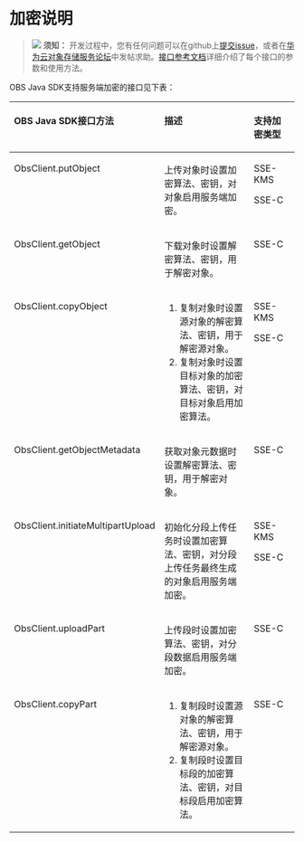 # 加密说明<a name="obs_21_1902"></a>

>![](public_sys-resources/icon-notice.gif) **须知：** 
>开发过程中，您有任何问题可以在github上[提交issue](https://github.com/huaweicloud/huaweicloud-sdk-java-obs/issues)，或者在[华为云对象存储服务论坛](https://bbs.huaweicloud.com/forum/forum-620-1.html)中发帖求助。[接口参考文档](https://obssdk.obs.cn-north-1.myhuaweicloud.com/apidoc/cn/java/index.html)详细介绍了每个接口的参数和使用方法。

OBS Java SDK支持服务端加密的接口见下表：

<a name="table4429922161918"></a>
<table><thead align="left"><tr id="row144291522141920"><th class="cellrowborder" valign="top" width="33.33333333333333%" id="mcps1.1.4.1.1"><p id="p4429182291910"><a name="p4429182291910"></a><a name="p4429182291910"></a><strong id="b68012317205"><a name="b68012317205"></a><a name="b68012317205"></a>OBS Java SDK接口方法</strong></p>
</th>
<th class="cellrowborder" valign="top" width="46.54465446544654%" id="mcps1.1.4.1.2"><p id="p743072213198"><a name="p743072213198"></a><a name="p743072213198"></a><strong id="b11892237203"><a name="b11892237203"></a><a name="b11892237203"></a>描述</strong></p>
</th>
<th class="cellrowborder" valign="top" width="20.122012201220123%" id="mcps1.1.4.1.3"><p id="p174301422111914"><a name="p174301422111914"></a><a name="p174301422111914"></a><strong id="b1590823152017"><a name="b1590823152017"></a><a name="b1590823152017"></a>支持加密类型</strong></p>
</th>
</tr>
</thead>
<tbody><tr id="row6430522171919"><td class="cellrowborder" valign="top" width="33.33333333333333%" headers="mcps1.1.4.1.1 "><p id="p1430142261914"><a name="p1430142261914"></a><a name="p1430142261914"></a>ObsClient.putObject</p>
</td>
<td class="cellrowborder" valign="top" width="46.54465446544654%" headers="mcps1.1.4.1.2 "><p id="p04301622101911"><a name="p04301622101911"></a><a name="p04301622101911"></a>上传对象时设置加密算法、密钥，对对象启用服务端加密。</p>
</td>
<td class="cellrowborder" valign="top" width="20.122012201220123%" headers="mcps1.1.4.1.3 "><p id="p14430192211912"><a name="p14430192211912"></a><a name="p14430192211912"></a>SSE-KMS</p>
<p id="p7332145616200"><a name="p7332145616200"></a><a name="p7332145616200"></a>SSE-C</p>
</td>
</tr>
<tr id="row8430182251919"><td class="cellrowborder" valign="top" width="33.33333333333333%" headers="mcps1.1.4.1.1 "><p id="p1543015224191"><a name="p1543015224191"></a><a name="p1543015224191"></a>ObsClient.getObject</p>
</td>
<td class="cellrowborder" valign="top" width="46.54465446544654%" headers="mcps1.1.4.1.2 "><p id="p1943062212197"><a name="p1943062212197"></a><a name="p1943062212197"></a>下载对象时设置解密算法、密钥，用于解密对象。</p>
</td>
<td class="cellrowborder" valign="top" width="20.122012201220123%" headers="mcps1.1.4.1.3 "><p id="p15430122211194"><a name="p15430122211194"></a><a name="p15430122211194"></a>SSE-C</p>
</td>
</tr>
<tr id="row20977731172619"><td class="cellrowborder" valign="top" width="33.33333333333333%" headers="mcps1.1.4.1.1 "><p id="p2062373416268"><a name="p2062373416268"></a><a name="p2062373416268"></a>ObsClient.copyObject</p>
</td>
<td class="cellrowborder" valign="top" width="46.54465446544654%" headers="mcps1.1.4.1.2 "><a name="ol162493414265"></a><a name="ol162493414265"></a><ol id="ol162493414265"><li>复制对象时设置源对象的解密算法、密钥，用于解密源对象。</li><li>复制对象时设置目标对象的加密算法、密钥，对目标对象启用加密算法。</li></ol>
</td>
<td class="cellrowborder" valign="top" width="20.122012201220123%" headers="mcps1.1.4.1.3 "><p id="p106271534122613"><a name="p106271534122613"></a><a name="p106271534122613"></a>SSE-KMS</p>
<p id="p362718343264"><a name="p362718343264"></a><a name="p362718343264"></a>SSE-C</p>
</td>
</tr>
<tr id="row12430132215192"><td class="cellrowborder" valign="top" width="33.33333333333333%" headers="mcps1.1.4.1.1 "><p id="p84301322171919"><a name="p84301322171919"></a><a name="p84301322171919"></a>ObsClient.getObjectMetadata</p>
</td>
<td class="cellrowborder" valign="top" width="46.54465446544654%" headers="mcps1.1.4.1.2 "><p id="p843012223197"><a name="p843012223197"></a><a name="p843012223197"></a>获取对象元数据时设置解密算法、密钥，用于解密对象。</p>
</td>
<td class="cellrowborder" valign="top" width="20.122012201220123%" headers="mcps1.1.4.1.3 "><p id="p9430102217199"><a name="p9430102217199"></a><a name="p9430102217199"></a>SSE-C</p>
</td>
</tr>
<tr id="row14430222191910"><td class="cellrowborder" valign="top" width="33.33333333333333%" headers="mcps1.1.4.1.1 "><p id="p17430192281910"><a name="p17430192281910"></a><a name="p17430192281910"></a>ObsClient.initiateMultipartUpload</p>
</td>
<td class="cellrowborder" valign="top" width="46.54465446544654%" headers="mcps1.1.4.1.2 "><p id="p8430322101914"><a name="p8430322101914"></a><a name="p8430322101914"></a>初始化分段上传任务时设置加密算法、密钥，对分段上传任务最终生成的对象启用服务端加密。</p>
</td>
<td class="cellrowborder" valign="top" width="20.122012201220123%" headers="mcps1.1.4.1.3 "><p id="p94511134289"><a name="p94511134289"></a><a name="p94511134289"></a>SSE-KMS</p>
<p id="p11451313202816"><a name="p11451313202816"></a><a name="p11451313202816"></a>SSE-C</p>
</td>
</tr>
<tr id="row16430102210199"><td class="cellrowborder" valign="top" width="33.33333333333333%" headers="mcps1.1.4.1.1 "><p id="p15430142281916"><a name="p15430142281916"></a><a name="p15430142281916"></a>ObsClient.uploadPart</p>
</td>
<td class="cellrowborder" valign="top" width="46.54465446544654%" headers="mcps1.1.4.1.2 "><p id="p104309228199"><a name="p104309228199"></a><a name="p104309228199"></a>上传段时设置加密算法、密钥，对分段数据启用服务端加密。</p>
</td>
<td class="cellrowborder" valign="top" width="20.122012201220123%" headers="mcps1.1.4.1.3 "><p id="p8430222131912"><a name="p8430222131912"></a><a name="p8430222131912"></a>SSE-C</p>
</td>
</tr>
<tr id="row339814506292"><td class="cellrowborder" valign="top" width="33.33333333333333%" headers="mcps1.1.4.1.1 "><p id="p1239815509294"><a name="p1239815509294"></a><a name="p1239815509294"></a>ObsClient.copyPart</p>
</td>
<td class="cellrowborder" valign="top" width="46.54465446544654%" headers="mcps1.1.4.1.2 "><a name="ol6517209309"></a><a name="ol6517209309"></a><ol id="ol6517209309"><li>复制段时设置源对象的解密算法、密钥，用于解密源对象。</li><li>复制段时设置目标段的加密算法、密钥，对目标段启用加密算法。</li></ol>
</td>
<td class="cellrowborder" valign="top" width="20.122012201220123%" headers="mcps1.1.4.1.3 "><p id="p63981850202919"><a name="p63981850202919"></a><a name="p63981850202919"></a>SSE-C</p>
</td>
</tr>
</tbody>
</table>

